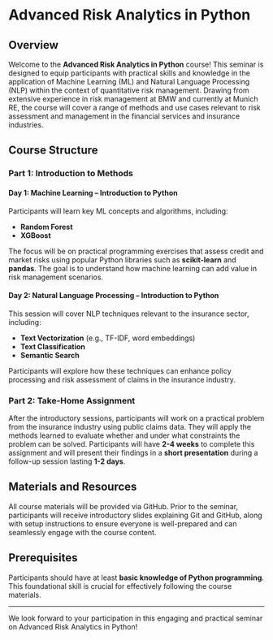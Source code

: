 # Advanced Risk Analytics in Python

## Overview
Welcome to the **Advanced Risk Analytics in Python** course! This seminar is designed to equip participants with practical skills and knowledge in the application of Machine Learning (ML) and Natural Language Processing (NLP) within the context of quantitative risk management. Drawing from extensive experience in risk management at BMW and currently at Munich RE, the course will cover a range of methods and use cases relevant to risk assessment and management in the financial services and insurance industries.

## Course Structure

### Part 1: Introduction to Methods

#### Day 1: Machine Learning – Introduction to Python
Participants will learn key ML concepts and algorithms, including:
- **Random Forest**
- **XGBoost**

The focus will be on practical programming exercises that assess credit and market risks using popular Python libraries such as **scikit-learn** and **pandas**. The goal is to understand how machine learning can add value in risk management scenarios.

#### Day 2: Natural Language Processing – Introduction to Python
This session will cover NLP techniques relevant to the insurance sector, including:
- **Text Vectorization** (e.g., TF-IDF, word embeddings)
- **Text Classification**
- **Semantic Search**

Participants will explore how these techniques can enhance policy processing and risk assessment of claims in the insurance industry.

### Part 2: Take-Home Assignment
After the introductory sessions, participants will work on a practical problem from the insurance industry using public claims data. They will apply the methods learned to evaluate whether and under what constraints the problem can be solved. Participants will have **2-4 weeks** to complete this assignment and will present their findings in a **short presentation** during a follow-up session lasting **1-2 days**.

## Materials and Resources
All course materials will be provided via GitHub. Prior to the seminar, participants will receive introductory slides explaining Git and GitHub, along with setup instructions to ensure everyone is well-prepared and can seamlessly engage with the course content.

## Prerequisites
Participants should have at least **basic knowledge of Python programming**. This foundational skill is crucial for effectively following the course materials.

---

We look forward to your participation in this engaging and practical seminar on Advanced Risk Analytics in Python!

